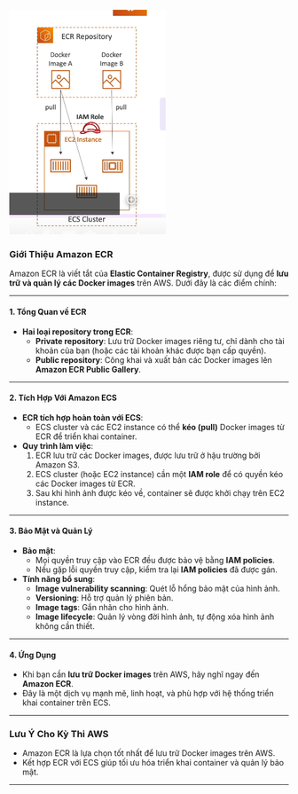 ![alt text](image/ecr.png)

### **Giới Thiệu Amazon ECR**

Amazon ECR là viết tắt của **Elastic Container Registry**, được sử dụng để **lưu trữ và quản lý các Docker images** trên AWS. Dưới đây là các điểm chính:

---

#### **1. Tổng Quan về ECR**

- **Hai loại repository trong ECR**:
  - **Private repository**: Lưu trữ Docker images riêng tư, chỉ dành cho tài khoản của bạn (hoặc các tài khoản khác được bạn cấp quyền).
  - **Public repository**: Công khai và xuất bản các Docker images lên **Amazon ECR Public Gallery**.

---

#### **2. Tích Hợp Với Amazon ECS**

- **ECR tích hợp hoàn toàn với ECS**:
  - ECS cluster và các EC2 instance có thể **kéo (pull)** Docker images từ ECR để triển khai container.
- **Quy trình làm việc**:
  1. ECR lưu trữ các Docker images, được lưu trữ ở hậu trường bởi Amazon S3.
  2. ECS cluster (hoặc EC2 instance) cần một **IAM role** để có quyền kéo các Docker images từ ECR.
  3. Sau khi hình ảnh được kéo về, container sẽ được khởi chạy trên EC2 instance.

---

#### **3. Bảo Mật và Quản Lý**

- **Bảo mật**:
  - Mọi quyền truy cập vào ECR đều được bảo vệ bằng **IAM policies**.
  - Nếu gặp lỗi quyền truy cập, kiểm tra lại **IAM policies** đã được gán.
- **Tính năng bổ sung**:
  - **Image vulnerability scanning**: Quét lỗ hổng bảo mật của hình ảnh.
  - **Versioning**: Hỗ trợ quản lý phiên bản.
  - **Image tags**: Gắn nhãn cho hình ảnh.
  - **Image lifecycle**: Quản lý vòng đời hình ảnh, tự động xóa hình ảnh không cần thiết.

---

#### **4. Ứng Dụng**

- Khi bạn cần **lưu trữ Docker images** trên AWS, hãy nghĩ ngay đến **Amazon ECR**.
- Đây là một dịch vụ mạnh mẽ, linh hoạt, và phù hợp với hệ thống triển khai container trên ECS.

---

### **Lưu Ý Cho Kỳ Thi AWS**

- Amazon ECR là lựa chọn tốt nhất để lưu trữ Docker images trên AWS.
- Kết hợp ECR với ECS giúp tối ưu hóa triển khai container và quản lý bảo mật.

---

